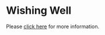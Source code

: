 # Wishing Well

Please [click here](https://raymond.wtf/my-projects/wishing-well) for more information.
